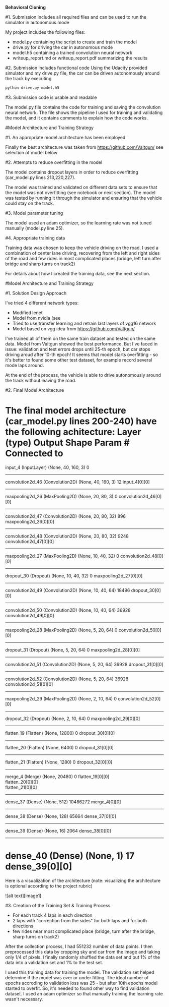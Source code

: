 **Behavioral Cloning** 


#1. Submission includes all required files and can be used to run the simulator in autonomous mode

My project includes the following files:
* model.py containing the script to create and train the model
* drive.py for driving the car in autonomous mode
* model.h5 containing a trained convolution neural network 
* writeup_report.md or writeup_report.pdf summarizing the results

#2. Submission includes functional code
Using the Udacity provided simulator and my drive.py file, the car can be driven autonomously around the track by executing 
```sh
python drive.py model.h5
```

#3. Submission code is usable and readable

The model.py file contains the code for training and saving the convolution neural network. The file shows the pipeline I used for training and validating the model, and it contains comments to explain how the code works.

#Model Architecture and Training Strategy

#1. An appropriate model architecture has been employed

Finally the best architecture was taken from https://github.com/Valtgun/  see selection of model below


#2. Attempts to reduce overfitting in the model

The model contains dropout layers in order to reduce overfitting (car_model.py lines 213,220,227). 

The model was trained and validated on different data sets to ensure that the model was not overfitting (see notebook or next section). The model was tested by running it through the simulator and ensuring that the vehicle could stay on the track.

#3. Model parameter tuning

The model used an adam optimizer, so the learning rate was not tuned manually (model.py line 25).

#4. Appropriate training data

Training data was chosen to keep the vehicle driving on the road. I used a combination of center lane driving, recovering from the left and right sides of the road and few rides in most complicated places (bridge, left turn after bridge and sharp turns on track2)

For details about how I created the training data, see the next section. 

#Model Architecture and Training Strategy

#1. Solution Design Approach

I've tried 4 different network types:
* Modified lenet 
* Model from nvidia (see
* Tried to use transfer learning and retrain last layers of vgg16 network
* Model based on vgg idea from https://github.com/Valtgun/ 

I've trained all of them on the same train dataset and tested on the same data. Model from Valtgun showed the best performance. But I've faced in issue: validation and test errors drops until 25-th epoch, but car stops driving aroud after 10-th epoch! It seems that model starts overfitting - so it's better to found some other test dataset, for example record several mode laps around.

At the end of the process, the vehicle is able to drive autonomously around the track without leaving the road.

#2. Final Model Architecture

The final model architecture (car_model.py lines 200-240) have the following achitecture:
Layer (type)                     Output Shape          Param #     Connected to                     
====================================================================================================
input_4 (InputLayer)             (None, 40, 160, 3)    0                                            
____________________________________________________________________________________________________
convolution2d_46 (Convolution2D) (None, 40, 160, 3)    12          input_4[0][0]                    
____________________________________________________________________________________________________
maxpooling2d_26 (MaxPooling2D)   (None, 20, 80, 3)     0           convolution2d_46[0][0]           
____________________________________________________________________________________________________
convolution2d_47 (Convolution2D) (None, 20, 80, 32)    896         maxpooling2d_26[0][0]            
____________________________________________________________________________________________________
convolution2d_48 (Convolution2D) (None, 20, 80, 32)    9248        convolution2d_47[0][0]           
____________________________________________________________________________________________________
maxpooling2d_27 (MaxPooling2D)   (None, 10, 40, 32)    0           convolution2d_48[0][0]           
____________________________________________________________________________________________________
dropout_30 (Dropout)             (None, 10, 40, 32)    0           maxpooling2d_27[0][0]            
____________________________________________________________________________________________________
convolution2d_49 (Convolution2D) (None, 10, 40, 64)    18496       dropout_30[0][0]                 
____________________________________________________________________________________________________
convolution2d_50 (Convolution2D) (None, 10, 40, 64)    36928       convolution2d_49[0][0]           
____________________________________________________________________________________________________
maxpooling2d_28 (MaxPooling2D)   (None, 5, 20, 64)     0           convolution2d_50[0][0]           
____________________________________________________________________________________________________
dropout_31 (Dropout)             (None, 5, 20, 64)     0           maxpooling2d_28[0][0]            
____________________________________________________________________________________________________
convolution2d_51 (Convolution2D) (None, 5, 20, 64)     36928       dropout_31[0][0]                 
____________________________________________________________________________________________________
convolution2d_52 (Convolution2D) (None, 5, 20, 64)     36928       convolution2d_51[0][0]           
____________________________________________________________________________________________________
maxpooling2d_29 (MaxPooling2D)   (None, 2, 10, 64)     0           convolution2d_52[0][0]           
____________________________________________________________________________________________________
dropout_32 (Dropout)             (None, 2, 10, 64)     0           maxpooling2d_29[0][0]            
____________________________________________________________________________________________________
flatten_19 (Flatten)             (None, 12800)         0           dropout_30[0][0]                 
____________________________________________________________________________________________________
flatten_20 (Flatten)             (None, 6400)          0           dropout_31[0][0]                 
____________________________________________________________________________________________________
flatten_21 (Flatten)             (None, 1280)          0           dropout_32[0][0]                 
____________________________________________________________________________________________________
merge_4 (Merge)                  (None, 20480)         0           flatten_19[0][0]                 
                                                                   flatten_20[0][0]                 
                                                                   flatten_21[0][0]                 
____________________________________________________________________________________________________
dense_37 (Dense)                 (None, 512)           10486272    merge_4[0][0]                    
____________________________________________________________________________________________________
dense_38 (Dense)                 (None, 128)           65664       dense_37[0][0]                   
____________________________________________________________________________________________________
dense_39 (Dense)                 (None, 16)            2064        dense_38[0][0]                   
____________________________________________________________________________________________________
dense_40 (Dense)                 (None, 1)             17          dense_39[0][0]                   
====================================================================================================

Here is a visualization of the architecture (note: visualizing the architecture is optional according to the project rubric)

![alt text][image1]

#3. Creation of the Training Set & Training Process

* For each track 4 laps in each direction
* 2 laps with "correction from the sides" for both laps and for both directions
* few rides near most complicated place (bridge, turn after the bridge, sharp turns on track2)


After the collection process, I had 551232 number of data points. I then preprocessed this data by cropping sky and car from the image and taking only 1/4 of pixels.
I finally randomly shuffled the data set and put 1% of the data into a validation set and 1% to the test set. 

I used this training data for training the model. The validation set helped determine if the model was over or under fitting. The ideal number of epochs accroding to validation loss was 25 - but after 10th epochs model started to overfit. So, it's needed to found other way to find validation dataset. I used an adam optimizer so that manually training the learning rate wasn't necessary.
